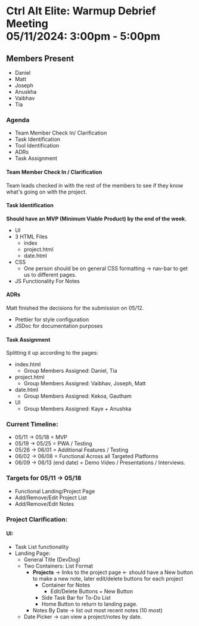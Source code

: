 # Ctrl Alt Elite: Warmup Debrief Meeting <br> 05/11/2024: 3:00pm - 5:00pm

## Members Present
- Daniel
- Matt
- Joseph
- Anuskha
- Vaibhav
- Tia

### Agenda
- Team Member Check In/ Clarification
- Task Identification
- Tool Identification
- ADRs
- Task Assignment

#### Team Member Check In / Clarification
Team leads checked in with the rest of the members to see if they know what's going on with the project.

#### Task Identification
**Should have an MVP (Minimum Viable Product) by the end of the week.**
- UI
- 3 HTML Files
    - index
    - project.html
    - date.html
- CSS
    - One person should be on general CSS formatting &rarr; nav-bar to get us to different pages.
- JS Functionality For Notes

#### ADRs
Matt finished the decisions for the submission on 05/12.
- Prettier for style configuration
- JSDoc for documentation purposes

#### Task Assignment
Splitting it up according to the pages:
- index.html
    - Group Members Assigned: Daniel, Tia
- project.html
    - Group Members Assigned: Vaibhav, Joseph, Matt
- date.html
    - Group Members Assigned: Kekoa, Gautham
- UI
    - Group Members Assigned: Kaye + Anushka

### Current Timeline:
- 05/11 &rarr; 05/18 = MVP
- 05/19 &rarr; 05/25 = PWA / Testing
- 05/26 &rarr; 06/01 = Additional Features / Testing
- 06/02 &rarr; 06/08 = Functional Across all Targeted Platforms
- 06/09 &rarr; 06/13 (end date) = Demo Video / Presentations / Interviews.

### Targets for 05/11 &rarr; 05/18
- Functional Landing/Project Page
- Add/Remove/Edit Project List
- Add/Remove/Edit Notes


### Project Clarification:
#### UI: 
- Task List functionality
- Landing Page:
    - General Title (DevDog)
    - Two Containers: List Format
        - **Projects** &rarr; links to the project page &larr; should have a New button to make a new note, later edit/delete buttons for each project
            - Container for Notes
                - Edit/Delete Buttons + New Button
            - Side Task Bar for To-Do List
            - Home Button to return to landing page.
        - Notes By Date &rarr; list out most recent notes (10 most)
    - Date Picker &rarr; can view a project/notes by date.
